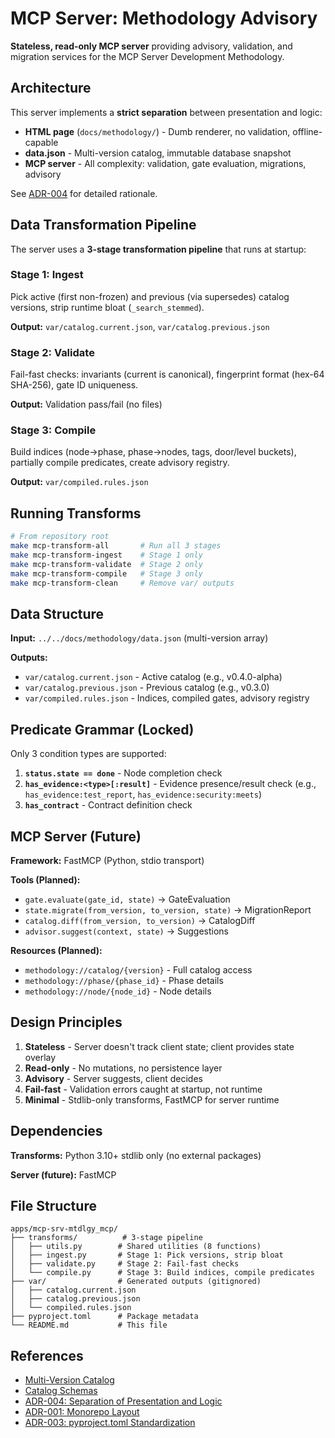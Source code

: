 # MCP Server: Methodology Advisory

**Stateless, read-only MCP server** providing advisory, validation, and migration services for the MCP Server Development Methodology.

## Architecture

This server implements a **strict separation** between presentation and logic:

- **HTML page** (`docs/methodology/`) - Dumb renderer, no validation, offline-capable
- **data.json** - Multi-version catalog, immutable database snapshot
- **MCP server** - All complexity: validation, gate evaluation, migrations, advisory

See [ADR-004](../../docs/adr/ADR-004_methodology_mcp_separation.md) for detailed rationale.

## Data Transformation Pipeline

The server uses a **3-stage transformation pipeline** that runs at startup:

### Stage 1: Ingest
Pick active (first non-frozen) and previous (via supersedes) catalog versions, strip runtime bloat (`_search_stemmed`).

**Output:** `var/catalog.current.json`, `var/catalog.previous.json`

### Stage 2: Validate
Fail-fast checks: invariants (current is canonical), fingerprint format (hex-64 SHA-256), gate ID uniqueness.

**Output:** Validation pass/fail (no files)

### Stage 3: Compile
Build indices (node→phase, phase→nodes, tags, door/level buckets), partially compile predicates, create advisory registry.

**Output:** `var/compiled.rules.json`

## Running Transforms

```bash
# From repository root
make mcp-transform-all       # Run all 3 stages
make mcp-transform-ingest    # Stage 1 only
make mcp-transform-validate  # Stage 2 only
make mcp-transform-compile   # Stage 3 only
make mcp-transform-clean     # Remove var/ outputs
```

## Data Structure

**Input:** `../../docs/methodology/data.json` (multi-version array)

**Outputs:**
- `var/catalog.current.json` - Active catalog (e.g., v0.4.0-alpha)
- `var/catalog.previous.json` - Previous catalog (e.g., v0.3.0)
- `var/compiled.rules.json` - Indices, compiled gates, advisory registry

## Predicate Grammar (Locked)

Only 3 condition types are supported:

1. **`status.state == done`** - Node completion check
2. **`has_evidence:<type>[:result]`** - Evidence presence/result check (e.g., `has_evidence:test_report`, `has_evidence:security:meets`)
3. **`has_contract`** - Contract definition check

## MCP Server (Future)

**Framework:** FastMCP (Python, stdio transport)

**Tools (Planned):**
- `gate.evaluate(gate_id, state)` → GateEvaluation
- `state.migrate(from_version, to_version, state)` → MigrationReport
- `catalog.diff(from_version, to_version)` → CatalogDiff
- `advisor.suggest(context, state)` → Suggestions

**Resources (Planned):**
- `methodology://catalog/{version}` - Full catalog access
- `methodology://phase/{phase_id}` - Phase details
- `methodology://node/{node_id}` - Node details

## Design Principles

1. **Stateless** - Server doesn't track client state; client provides state overlay
2. **Read-only** - No mutations, no persistence layer
3. **Advisory** - Server suggests, client decides
4. **Fail-fast** - Validation errors caught at startup, not runtime
5. **Minimal** - Stdlib-only transforms, FastMCP for server runtime

## Dependencies

**Transforms:** Python 3.10+ stdlib only (no external packages)

**Server (future):** FastMCP

## File Structure

```
apps/mcp-srv-mtdlgy_mcp/
├── transforms/          # 3-stage pipeline
│   ├── utils.py        # Shared utilities (8 functions)
│   ├── ingest.py       # Stage 1: Pick versions, strip bloat
│   ├── validate.py     # Stage 2: Fail-fast checks
│   └── compile.py      # Stage 3: Build indices, compile predicates
├── var/                # Generated outputs (gitignored)
│   ├── catalog.current.json
│   ├── catalog.previous.json
│   └── compiled.rules.json
├── pyproject.toml      # Package metadata
└── README.md           # This file
```

## References

- [Multi-Version Catalog](../../docs/methodology/data.json)
- [Catalog Schemas](../../docs/schema/)
- [ADR-004: Separation of Presentation and Logic](../../docs/adr/ADR-004_methodology_mcp_separation.md)
- [ADR-001: Monorepo Layout](../../docs/adr/ADR-001_monorepo.md)
- [ADR-003: pyproject.toml Standardization](../../docs/adr/ADR-003_pyproject_standardization.md)

